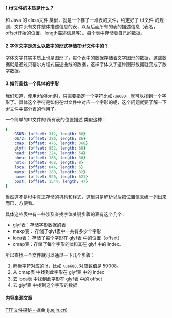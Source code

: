 #### 1.ttf文件的本质是什么？

和 Java 的 class文件 类似，就是一个存了一堆表的文件，约定好了 ttf文件 的规则，文件头有文件整体描述信息的表，以及后面所有的表的描述信息（表名，offset开始的位置，length描述信息等）。每个表中存储着自己的数据。

#### 2.字体文字是怎么以数字的形式存储在ttf文件中的？

字体文字其实本质上也是图形了，每个表中的数据存储着文字图形的数据，这些数据就是通过贝塞尔方程式描述曲线的数据，这样字体文字这种图形数据就变成了数字数据。

#### 3.如何查找一个具体的字形

我们知道，使用ttf的font时，只需要指定一个字符比如`\ue680`，就可以找到一个字形了。具体这个字符是如何在ttf文件中对应一个字形的呢，这个问题就要了解一下ttf文件中部分表的作用了。

一个简单的ttf文件的 所有表的位置描述 类似这种：

```yaml
{
	GSUB: {offset: 312, length: 66}
	OS/2: {offset: 380, length: 86}
	cmap: {offset: 476, length: 368}
	glyf: {offset: 852, length: 68}
	head: {offset: 224, length: 54}
	hhea: {offset: 188, length: 36}
	hmtx: {offset: 468, length: 8}
	loca: {offset: 844, length: 6}
	maxp: {offset: 280, length: 32}
	name: {offset: 920, length: 621}
	post: {offset: 1544, length: 47}
}
```

当然这不是ttf中真正存储的机构和样式，这里只是解析以后把位置信息统一列出来而已，方便看。

具体这些表中有一些涉及查找字体关键步骤的表有这个几个：

- glyf表：存储字形数据的表
- maxp表： 存储了glyf表中一共有多少个字形
- loca表： 存储了每个字形在 glyf表 中的位置（offset）
- cmap表：存储了每个字形的id和其在 glyf 中的 index。

所以查找一个文件就可以通过一下几个步骤：

1. 解析字符对应的id，比如 `\ue680`, 对应数值是 59008。
2. 从 cmap表 中找到此字形在 glyf表 中的 index
3. 去 loca表 中找到此字形在 glyf表 中的 offset
4. 去 glyf表 中找到这个字形的数据

#### 内容来源文章

[TTF文件探秘 - 掘金 (juejin.cn)](https://juejin.cn/post/6844904062928846862#heading-10)